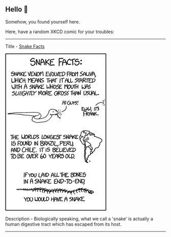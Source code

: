 ## Hello 👀

Somehow, you found yourself here.

Here, have a random XKCD comic for your troubles:

-----------------------------------

Title - [Snake Facts](https://xkcd.com/1398)

![Snake Facts](./random_comic.png)

Description - Biologically speaking, what we call a 'snake' is actually a human digestive tract which has escaped from its host.

-----------------------------------